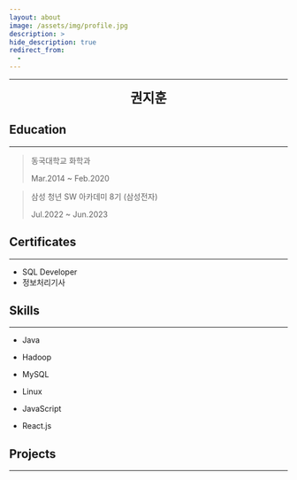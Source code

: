 ```yaml
---
layout: about
image: /assets/img/profile.jpg
description: >
hide_description: true
redirect_from:
  - 
---
```


<!--author-->

* * *
<center>
<span style=
"font-size:170%;
font-weight:bold">
권지훈
</span>
</center>

## Education
---
> 동국대학교 화학과
>
> Mar.2014 ~ Feb.2020

> 삼성 청년 SW 아카데미 8기 (삼성전자)
>
> Jul.2022 ~ Jun.2023


## Certificates
---
* SQL Developer
* 정보처리기사

## Skills
---
* Java

* Hadoop

* MySQL

* Linux

* JavaScript

* React.js

## Projects
---